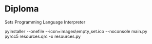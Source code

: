 # Diploma
Sets Programming Language Interpreter


pyinstaller --onefile --icon=images\empty_set.ico --noconsole main.py
pyrcc5 resources.qrc -o resources.py
